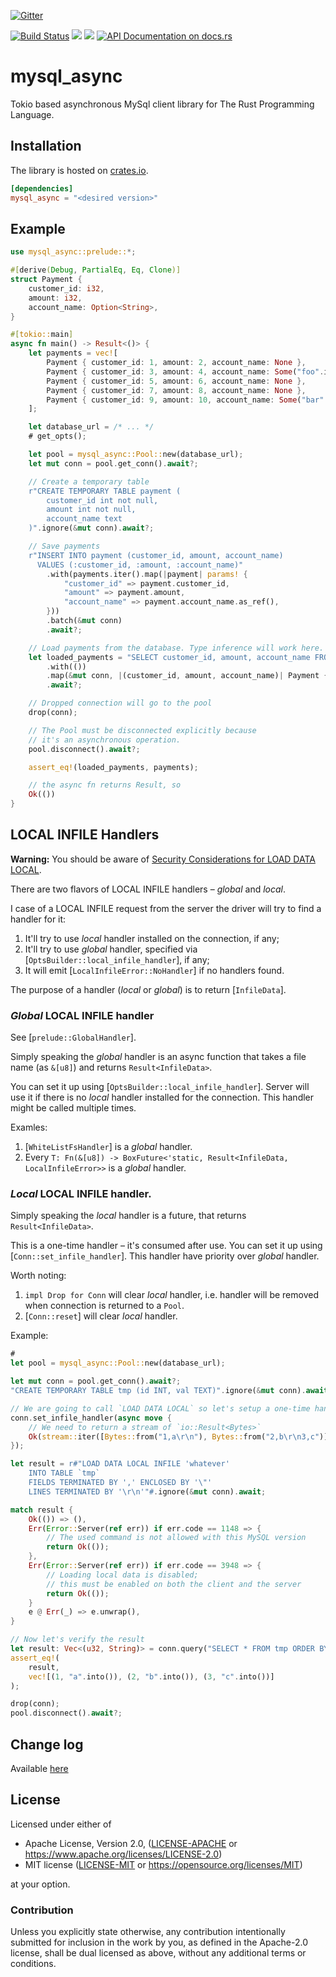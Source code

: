 [![Gitter](https://badges.gitter.im/rust-mysql/community.svg)](https://gitter.im/rust-mysql/community?utm_source=badge&utm_medium=badge&utm_campaign=pr-badge)

[![Build Status](https://dev.azure.com/aikorsky/mysql%20Rust/_apis/build/status/blackbeam.mysql_async?branchName=master)](https://dev.azure.com/aikorsky/mysql%20Rust/_build/latest?definitionId=2&branchName=master)
[![](https://meritbadge.herokuapp.com/mysql_async)](https://crates.io/crates/mysql_async)
[![](https://img.shields.io/crates/d/mysql_async.svg)](https://crates.io/crates/mysql_async)
[![API Documentation on docs.rs](https://docs.rs/mysql_async/badge.svg)](https://docs.rs/mysql_async)

# mysql_async

Tokio based asynchronous MySql client library for The Rust Programming Language.

## Installation

The library is hosted on [crates.io](https://crates.io/crates/mysql_async/).

```toml
[dependencies]
mysql_async = "<desired version>"
```

## Example

```rust
use mysql_async::prelude::*;

#[derive(Debug, PartialEq, Eq, Clone)]
struct Payment {
    customer_id: i32,
    amount: i32,
    account_name: Option<String>,
}

#[tokio::main]
async fn main() -> Result<()> {
    let payments = vec![
        Payment { customer_id: 1, amount: 2, account_name: None },
        Payment { customer_id: 3, amount: 4, account_name: Some("foo".into()) },
        Payment { customer_id: 5, amount: 6, account_name: None },
        Payment { customer_id: 7, amount: 8, account_name: None },
        Payment { customer_id: 9, amount: 10, account_name: Some("bar".into()) },
    ];

    let database_url = /* ... */
    # get_opts();

    let pool = mysql_async::Pool::new(database_url);
    let mut conn = pool.get_conn().await?;

    // Create a temporary table
    r"CREATE TEMPORARY TABLE payment (
        customer_id int not null,
        amount int not null,
        account_name text
    )".ignore(&mut conn).await?;

    // Save payments
    r"INSERT INTO payment (customer_id, amount, account_name)
      VALUES (:customer_id, :amount, :account_name)"
        .with(payments.iter().map(|payment| params! {
            "customer_id" => payment.customer_id,
            "amount" => payment.amount,
            "account_name" => payment.account_name.as_ref(),
        }))
        .batch(&mut conn)
        .await?;

    // Load payments from the database. Type inference will work here.
    let loaded_payments = "SELECT customer_id, amount, account_name FROM payment"
        .with(())
        .map(&mut conn, |(customer_id, amount, account_name)| Payment { customer_id, amount, account_name })
        .await?;

    // Dropped connection will go to the pool
    drop(conn);

    // The Pool must be disconnected explicitly because
    // it's an asynchronous operation.
    pool.disconnect().await?;

    assert_eq!(loaded_payments, payments);

    // the async fn returns Result, so
    Ok(())
}
```

## LOCAL INFILE Handlers

**Warning:** You should be aware of [Security Considerations for LOAD DATA LOCAL][1].

There are two flavors of LOCAL INFILE handlers – _global_ and _local_.

I case of a LOCAL INFILE request from the server the driver will try to find a handler for it:

1.  It'll try to use _local_ handler installed on the connection, if any;
2.  It'll try to use _global_ handler, specified via [`OptsBuilder::local_infile_handler`],
    if any;
3.  It will emit [`LocalInfileError::NoHandler`] if no handlers found.

The purpose of a handler (_local_ or _global_) is to return [`InfileData`].

### _Global_ LOCAL INFILE handler

See [`prelude::GlobalHandler`].

Simply speaking the _global_ handler is an async function that takes a file name (as `&[u8]`)
and returns `Result<InfileData>`.

You can set it up using [`OptsBuilder::local_infile_handler`]. Server will use it if there is no
_local_ handler installed for the connection. This handler might be called multiple times.

Examles:

1.  [`WhiteListFsHandler`] is a _global_ handler.
2.  Every `T: Fn(&[u8]) -> BoxFuture<'static, Result<InfileData, LocalInfileError>>`
    is a _global_ handler.

### _Local_ LOCAL INFILE handler.

Simply speaking the _local_ handler is a future, that returns `Result<InfileData>`.

This is a one-time handler – it's consumed after use. You can set it up using
[`Conn::set_infile_handler`]. This handler have priority over _global_ handler.

Worth noting:

1.  `impl Drop for Conn` will clear _local_ handler, i.e. handler will be removed when
    connection is returned to a `Pool`.
2.  [`Conn::reset`] will clear _local_ handler.

Example:

```rust
#
let pool = mysql_async::Pool::new(database_url);

let mut conn = pool.get_conn().await?;
"CREATE TEMPORARY TABLE tmp (id INT, val TEXT)".ignore(&mut conn).await?;

// We are going to call `LOAD DATA LOCAL` so let's setup a one-time handler.
conn.set_infile_handler(async move {
    // We need to return a stream of `io::Result<Bytes>`
    Ok(stream::iter([Bytes::from("1,a\r\n"), Bytes::from("2,b\r\n3,c")]).map(Ok).boxed())
});

let result = r#"LOAD DATA LOCAL INFILE 'whatever'
    INTO TABLE `tmp`
    FIELDS TERMINATED BY ',' ENCLOSED BY '\"'
    LINES TERMINATED BY '\r\n'"#.ignore(&mut conn).await;

match result {
    Ok(()) => (),
    Err(Error::Server(ref err)) if err.code == 1148 => {
        // The used command is not allowed with this MySQL version
        return Ok(());
    },
    Err(Error::Server(ref err)) if err.code == 3948 => {
        // Loading local data is disabled;
        // this must be enabled on both the client and the server
        return Ok(());
    }
    e @ Err(_) => e.unwrap(),
}

// Now let's verify the result
let result: Vec<(u32, String)> = conn.query("SELECT * FROM tmp ORDER BY id ASC").await?;
assert_eq!(
    result,
    vec![(1, "a".into()), (2, "b".into()), (3, "c".into())]
);

drop(conn);
pool.disconnect().await?;
```

[1]: https://dev.mysql.com/doc/refman/8.0/en/load-data-local-security.html

## Change log

Available [here](https://github.com/blackbeam/mysql_async/releases)

## License

Licensed under either of

* Apache License, Version 2.0, ([LICENSE-APACHE](LICENSE-APACHE) or https://www.apache.org/licenses/LICENSE-2.0)
* MIT license ([LICENSE-MIT](LICENSE-MIT) or https://opensource.org/licenses/MIT)

at your option.

### Contribution

Unless you explicitly state otherwise, any contribution intentionally
submitted for inclusion in the work by you, as defined in the Apache-2.0
license, shall be dual licensed as above, without any additional terms or
conditions.
